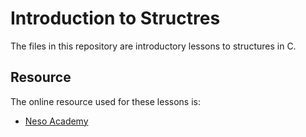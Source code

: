 # Introduction to Structres

The files in this repository are introductory lessons to structures in C.

## Resource
The online resource used for these lessons is:
- [Neso Academy](https://nesoacademy.org/cs/02-c-programming/12-structures-in-c/05-initializing-and-accessing-the-structure-members)
